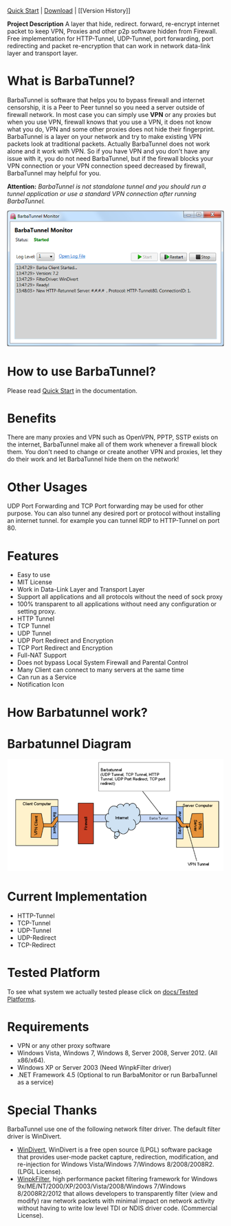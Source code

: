 [Quick Start](https://github.com/BarbaTunnelCoder/BarbaTunnel/wiki/Quick-Start) | [Download](https://github.com/BarbaTunnelCoder/BarbaTunnel/releases) | [[Version History]]

**Project Description**
A layer that hide, redirect. forward, re-encrypt internet packet to keep VPN, Proxies and other p2p software hidden from Firewall. Free implementation for HTTP-Tunnel, UDP-Tunnel, port forwarding, port redirecting and packet re-encryption that can work in network data-link layer and transport layer.

# What is BarbaTunnel?
BarbaTunnel is software that helps you to bypass firewall and internet censorship, it is a Peer to Peer tunnel so you need a server outside of firewall network. In most case you can simply use **VPN** or any proxies but when you use VPN, firewall knows that you use a VPN, it does not know what you do, VPN and some other proxies does not hide their fingerprint. BarbaTunnel is a layer on your network and try to make existing VPN packets look at traditional packets. Actually BarbaTunnel does not work alone and it work with VPN. So if you have VPN and you don't have any issue with it, you do not need BarbaTunnel, but if the firewall blocks your VPN connection or your VPN connection speed decreased by firewall, BarbaTunnel may helpful for you.

**Attention:** _BarbaTunnel is not standalone tunnel and you should run a tunnel application or use a standard VPN connection after running BarbaTunnel._

![BarbaTunnel Monitor](docs/Home_BarbaTunnelMonitor.png)

# How to use BarbaTunnel?
Please read [Quick Start](https://github.com/BarbaTunnelCoder/BarbaTunnel/wiki/Quick-Start) in the documentation.

# Benefits
There are many proxies and VPN such as OpenVPN, PPTP, SSTP exists on the internet, BarbaTunnel make all of them work whenever a firewall block them. You don't need to change or create another VPN and proxies, let they do their work and let BarbaTunnel hide them on the network!

# Other Usages
UDP Port Forwarding and TCP Port forwarding may be used for other purpose. You can also tunnel any desired port or protocol without installing an internet tunnel. for example you can tunnel RDP to HTTP-Tunnel on port 80.

# Features
* Easy to use
* MIT License
* Work in Data-Link Layer and Transport Layer
* Support all applications and all protocols without the need of sock proxy
* 100% transparent to all applications without need any configuration or setting proxy.
* HTTP Tunnel
* TCP Tunnel
* UDP Tunnel
* UDP Port Redirect and Encryption
* TCP Port Redirect and Encryption
* Full-NAT Support
* Does not bypass Local System Firewall and Parental Control
* Many Client can connect to many servers at the same time
* Can run as a Service
* Notification Icon

# How Barbatunnel work?

# Barbatunnel Diagram
![Barbatunnel Diagram](docs/Home_BarbatunnelDiagram.png)

# Current Implementation
* HTTP-Tunnel
* TCP-Tunnel
* UDP-Tunnel
* UDP-Redirect
* TCP-Redirect


# Tested Platform
To see what system we actually tested please click on [docs/Tested Platforms](Tested-Platforms).

# Requirements
* VPN or any other proxy software
* Windows Vista, Windows 7, Windows 8, Server 2008, Server 2012. (All x86/x64).
* Windows XP or Server 2003 (Need WinpkFilter driver)
* .NET Framework 4.5 (Optional to run BarbaMonitor or run BarbaTunnel as a service)

# Special Thanks
BarbaTunnel use one of the following network filter driver. The default filter driver is WinDivert.
* [WinDivert](http://reqrypt.org/divert.html), WinDivert is a free open source (LPGL) software package that provides user-mode packet capture, redirection, modification, and re-injection for Windows Vista/Windows 7/Windows 8/2008/2008R2. (LPGL License).
* [WinpkFilter](http://www.ntkernel.com/?Products:Development_Toolkits:Windows_Packet_Filter_Kit), high performance packet filtering framework for Windows 9x/ME/NT/2000/XP/2003/Vista/2008/Windows 7/Windows 8/2008R2/2012 that allows developers to transparently filter (view and modify) raw network packets with minimal impact on network activity without having to write low level TDI or NDIS driver code. (Commercial License).
